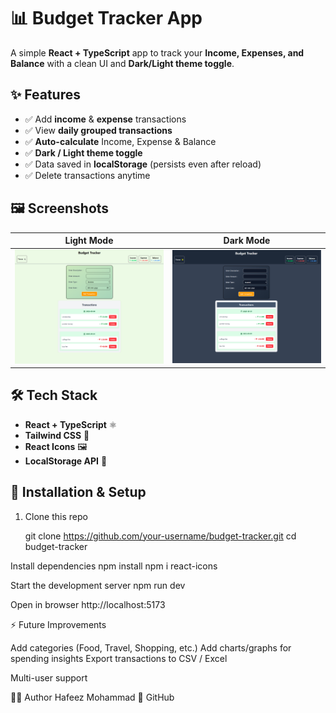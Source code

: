 # 📊 Budget Tracker App

A simple **React + TypeScript** app to track your **Income, Expenses, and Balance** with a clean UI and **Dark/Light theme toggle**.

## ✨ Features

- ✅ Add **income** & **expense** transactions
- ✅ View **daily grouped transactions**
- ✅ **Auto-calculate** Income, Expense & Balance
- ✅ **Dark / Light theme toggle**
- ✅ Data saved in **localStorage** (persists even after reload)
- ✅ Delete transactions anytime

## 🖼️ Screenshots

| Light Mode                                  | Dark Mode                                 |
| ------------------------------------------- | ----------------------------------------- |
| ![Light Mode](./src/assets/screenshot2.png) | ![Dark Mode](./src/assets/screenshot.png) |

## 🛠️ Tech Stack

- **React + TypeScript** ⚛️
- **Tailwind CSS** 🎨
- **React Icons** 🖼️
- **LocalStorage API** 💾

## 🚀 Installation & Setup

1. Clone this repo

   git clone https://github.com/your-username/budget-tracker.git
   cd budget-tracker

Install dependencies
npm install
npm i react-icons

Start the development server
npm run dev

Open in browser
http://localhost:5173

⚡ Future Improvements

Add categories (Food, Travel, Shopping, etc.)
Add charts/graphs for spending insights
Export transactions to CSV / Excel

Multi-user support

👨‍💻 Author
Hafeez Mohammad
🔗 GitHub
